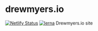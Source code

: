# drewmyers.io
[![Netlify Status](https://api.netlify.com/api/v1/badges/b5445d90-0de0-41e3-89ea-4c87d82874ab/deploy-status)](https://app.netlify.com/sites/drewmyersio/deploys)
[![lerna](https://img.shields.io/badge/maintained%20with-lerna-cc00ff.svg)](https://lerna.js.org/)
Drewmyers.io site
